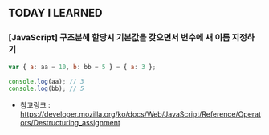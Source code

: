 ## TODAY I LEARNED

### [JavaScript] 구조분해 할당시 기본값을 갖으면서 변수에 새 이름 지정하기

```javascript
var { a: aa = 10, b: bb = 5 } = { a: 3 };

console.log(aa); // 3
console.log(bb); // 5
```

- 참고링크 : https://developer.mozilla.org/ko/docs/Web/JavaScript/Reference/Operators/Destructuring_assignment
